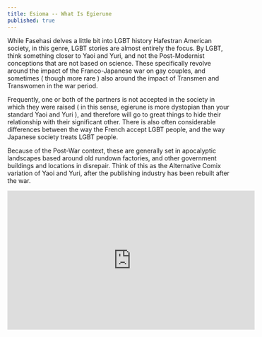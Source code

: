 ```yaml
---
title: Esioma -- What Is Egierune
published: true
---
```

While Fasehasi delves a little bit into LGBT history Hafestran American society, in this genre, LGBT stories are almost entirely the focus. By LGBT, think something closer to Yaoi and Yuri, and not the Post-Modernist conceptions that are not based on science. These specifically revolve around the impact of the Franco-Japanese war on gay couples, and sometimes ( though more rare ) also around the impact of Transmen and Transwomen in the war period.

Frequently, one or both of the partners is not accepted in the society in which they were raised ( in this sense, egierune is more dystopian than your standard Yaoi and Yuri ), and therefore will go to great things to hide their relationship with their significant other. There is also often considerable differences between the way the French accept LGBT people, and the way Japanese society treats LGBT people.

Because of the Post-War context, these are generally set in apocalyptic landscapes based around old rundown factories, and other government buildings and locations in disrepair. Think of this as the Alternative Comix variation of Yaoi and Yuri, after the publishing industry has been rebuilt after the war.

<iframe width="560" height="315" sandbox="allow-same-origin allow-scripts allow-popups" src="https://video.ploud.jp/videos/embed/268604f5-a1f7-4310-8a53-7fedc8239180" frameborder="0" allowfullscreen></iframe>

